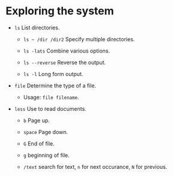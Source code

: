 # Exploring the system

- `ls` List directories.

	- `ls ~ /dir /dir2` Specify multiple directories.
	
	- `ls -lats` Combine various options.

	- `ls --reverse` Reverse the output. 

	- `ls -l` Long form output. 

- `file` Determine the type of a file.

	- Usage: `file filename`.

- `less` Use to read documents.

	- `b` Page up.

	- `space` Page down.

	- `G` End of file.

	- `g` beginning of file.

	- `/text` search for text, `n` for next occurance, `N` for previous.
